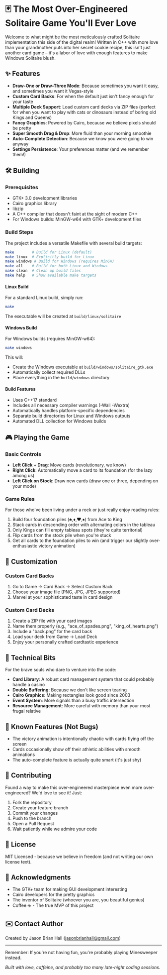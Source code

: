# 🃏 The Most Over-Engineered Solitaire Game You'll Ever Love

Welcome to what might be the most meticulously crafted Solitaire implementation this side of the digital realm! Written in C++ with more love than your grandmother puts into her secret cookie recipe, this isn't just another card game – it's a labor of love with enough features to make Windows Solitaire blush.

## ✨ Features

- **Draw-One or Draw-Three Mode**: Because sometimes you want it easy, and sometimes you want it Vegas-style
- **Custom Card Backs**: For when the default just isn't fancy enough for your taste
- **Multiple Deck Support**: Load custom card decks via ZIP files (perfect for when you want to play with cats or dinosaurs instead of boring old Kings and Queens)
- **Fancy Graphics**: Powered by Cairo, because we believe pixels should be pretty
- **Super Smooth Drag & Drop**: More fluid than your morning smoothie
- **Auto-Complete Detection**: Because we know you were going to win anyway
- **Settings Persistence**: Your preferences matter (and we remember them!)

## 🛠️ Building

### Prerequisites

- GTK+ 3.0 development libraries
- Cairo graphics library
- libzip
- A C++ compiler that doesn't faint at the sight of modern C++
- For Windows builds: MinGW-w64 with GTK+ development files

### Build Steps

The project includes a versatile Makefile with several build targets:

```bash
make        # Build for Linux (default)
make linux  # Explicitly build for Linux
make windows # Build for Windows (requires MinGW)
make all    # Build for both Linux and Windows
make clean  # Clean up build files
make help   # Show available make targets
```

#### Linux Build
For a standard Linux build, simply run:
```bash
make
```

The executable will be created at `build/linux/solitaire`

#### Windows Build
For Windows builds (requires MinGW-w64):
```bash
make windows
```

This will:
- Create the Windows executable at `build/windows/solitaire_gtk.exe`
- Automatically collect required DLLs
- Place everything in the `build/windows` directory

#### Build Features
- Uses C++17 standard
- Includes all necessary compiler warnings (-Wall -Wextra)
- Automatically handles platform-specific dependencies
- Separate build directories for Linux and Windows outputs
- Automated DLL collection for Windows builds

## 🎮 Playing the Game

### Basic Controls

- **Left Click + Drag**: Move cards (revolutionary, we know)
- **Right Click**: Automatically move a card to its foundation (for the lazy among us)
- **Left Click on Stock**: Draw new cards (draw one or three, depending on your mode)

### Game Rules

For those who've been living under a rock or just really enjoy reading rules:

1. Build four foundation piles (♣,♦,♥,♠) from Ace to King
2. Stack cards in descending order with alternating colors in the tableau
3. Only Kings can fill empty tableau spots (they're quite territorial)
4. Flip cards from the stock pile when you're stuck
5. Get all cards to the foundation piles to win (and trigger our slightly over-enthusiastic victory animation)

## 🎨 Customization

### Custom Card Backs

1. Go to Game → Card Back → Select Custom Back
2. Choose your image file (PNG, JPG, JPEG supported)
3. Marvel at your sophisticated taste in card design

### Custom Card Decks

1. Create a ZIP file with your card images
2. Name them properly (e.g., "ace_of_spades.png", "king_of_hearts.png")
3. Include a "back.png" for the card back
4. Load your deck from Game → Load Deck
5. Enjoy your personally crafted cardtastic experience

## 🧪 Technical Bits

For the brave souls who dare to venture into the code:

- **Card Library**: A robust card management system that could probably handle a casino
- **Double Buffering**: Because we don't like screen tearing
- **Cairo Graphics**: Making rectangles look good since 2003
- **Event System**: More signals than a busy traffic intersection
- **Resource Management**: More careful with memory than your most frugal relative

## 🐛 Known Features (Not Bugs)

- The victory animation is intentionally chaotic with cards flying off the screen
- Cards occasionally show off their athletic abilities with smooth animations
- The auto-complete feature is actually quite smart (it's just shy)

## 🤝 Contributing

Found a way to make this over-engineered masterpiece even more over-engineered? We'd love to see it! Just:

1. Fork the repository
2. Create your feature branch
3. Commit your changes
4. Push to the branch
5. Open a Pull Request
6. Wait patiently while we admire your code

## 📜 License

MIT Licensed - because we believe in freedom (and not writing our own license text).

## 🙏 Acknowledgments

- The GTK+ team for making GUI development interesting
- Cairo developers for the pretty graphics
- The inventor of Solitaire (whoever you are, you beautiful genius)
- Coffee ☕ - The true MVP of this project

## ✉️  Contact Author
Created by Jason Brian Hall ([jasonbrianhall@gmail.com](mailto:jasonbrianhall@gmail.com))

---

Remember: If you're not having fun, you're probably playing Minesweeper instead. 

*Built with love, caffeine, and probably too many late-night coding sessions.*
